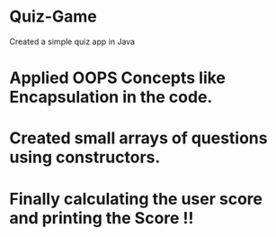 # Quiz-Game

Created a simple quiz app in Java

# Applied OOPS Concepts like Encapsulation in the code.

# Created small arrays of questions using constructors.

# Finally calculating the user score and printing the Score !!
